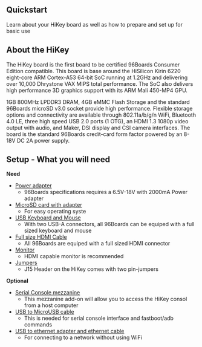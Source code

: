 ## Quickstart

Learn about your HiKey board as well as how to prepare and set up for basic use

## About the HiKey

The HiKey board is the first board to be certified 96Boards Consumer Edition compatible. This board is base around the HiSilicon Kirin 6220 eight-core ARM Cortex-A53 64-bit SoC running at 1.2GHz and delivering over 10,000 Dhrystone VAX MIPS total performance. The SoC also delivers high performance 3D graphics support with its ARM Mali 450-MP4 GPU.

1GB 800MHz LPDDR3 DRAM, 4GB eMMC Flash Storage and the standard 96Boards microSD v3.0 socket provide high performance. Flexible storage options and connectivity are available through 802.11a/b/g/n WiFi, Bluetooth 4.0 LE, three high speed USB 2.0 ports (1 OTG), an HDMI 1.3 1080p video output with audio, and Maker, DSI display and CSI camera interfaces. The board is the standard 96Boards credit-card form factor powered by an 8-18V DC 2A power supply.

## Setup - What you will need

**Need**
- [Power adapter]()
   - 96Boards specifications requires a 6.5V-18V with 2000mA Power adapter
- [MicroSD card with adapter]()
   - For easy operating syste
- [USB Keyboard and Mouse]()
   - With two USB-A connectors, all 96Boards can be equiped with a full sized keyboard and mouse
- [Full size HDMI Cable]()
   - All 96Boards are equiped with a full sized HDMI connector
- [Monitor]()
   - HDMI capable monitor is recommended
- [Jumpers]()
   - J15 Header on the HiKey comes with two pin-jumpers

**Optional**
- [Serial Console mezzanine]()
   - This mezzanine add-on will allow you to access the HiKey consol from a host computer
- [USB to MicroUSB cable]()
   - This is needed for serial console interface and fastboot/adb commands
- [USB to ethernet adapter and ethernet cable]()
   - For connecting to a network without using WiFi
